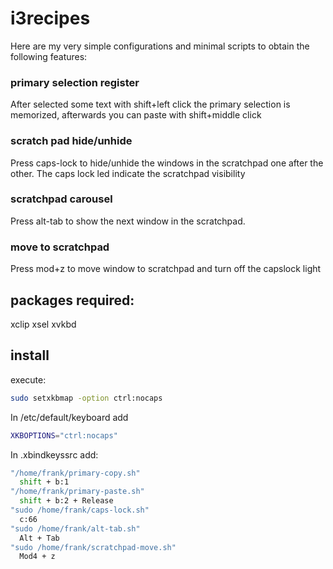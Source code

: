 # i3recipes



Here are my very simple configurations and minimal scripts to obtain the following features:
### primary selection register
  After selected some text with shift+left click the primary selection is memorized, afterwards you can paste with shift+middle click
### scratch pad hide/unhide
 Press caps-lock to hide/unhide the windows in the scratchpad one after the other. The caps lock led indicate the scratchpad visibility
### scratchpad carousel
  Press alt-tab to show the next window in the scratchpad. 
### move to scratchpad
  Press mod+z to move window to scratchpad and turn off the capslock light


## packages required:
xclip xsel  xvkbd

## install

execute:

```bash
sudo setxkbmap -option ctrl:nocaps
```

In /etc/default/keyboard add

```bash
XKBOPTIONS="ctrl:nocaps"
```


In .xbindkeyssrc add:


```bash
"/home/frank/primary-copy.sh"
  shift + b:1
"/home/frank/primary-paste.sh"
  shift + b:2 + Release
"sudo /home/frank/caps-lock.sh"
  c:66
"sudo /home/frank/alt-tab.sh"
  Alt + Tab
"sudo /home/frank/scratchpad-move.sh"
  Mod4 + z
```



